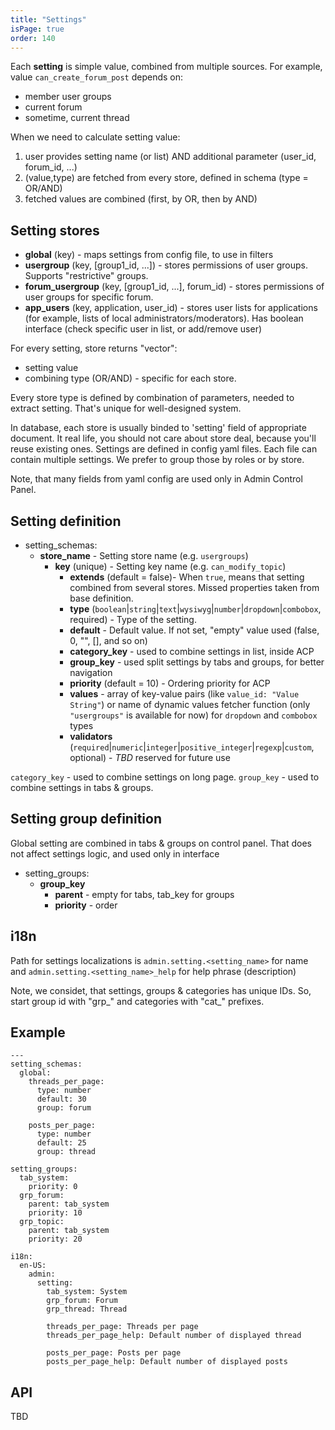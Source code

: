 ```yaml
---
title: "Settings"
isPage: true
order: 140
---
```


Each __setting__ is simple value, combined from multiple sources. For example,
value `can_create_forum_post` depends on:

* member user groups
* current forum
* sometime, current thread

When we need to calculate setting value:

1. user provides setting name (or list) AND additional parameter
   (user_id, forum_id, ...)
2. (value,type) are fetched from every store, defined in schema (type = OR/AND)
3. fetched values are combined (first, by OR, then by AND)


Setting stores
--------------

- __global__ (key) - maps settings from config file, to use in filters
- __usergroup__ (key, [group1_id, ...]) - stores permissions of user groups.
  Supports "restrictive" groups.
- __forum_usergroup__ (key, [group1_id, ...], forum_id) - stores permissions
  of user groups for specific forum.
- __app_users__ (key, application, user_id) - stores user lists for applications
  (for example, lists of local administrators/moderators). Has boolean interface
  (check specific user in list, or add/remove user)

For every setting, store returns "vector":

* setting value
* combining type (OR/AND) - specific for each store.

Every store type is defined by combination of parameters, needed to extract
setting. That's unique for well-designed system.

In database, each store is usually binded to 'setting' field of appropriate
document. It real life, you should not care about store deal, because you'll
reuse existing ones. Settings are defined in config yaml files. Each file can
contain multiple settings. We prefer to group those by roles or by store.

Note, that many fields from yaml config are used only in Admin Control Panel.

Setting definition
------------------

- setting_schemas:
  - **store_name** - Setting store name (e.g. `usergroups`)
    - **key** (unique) - Setting key name (e.g. `can_modify_topic`)
      - **extends** (default = false)- When `true`, means that setting combined
        from several stores. Missed properties taken from base definition.
      - **type**
        (`boolean`|`string`|`text`|`wysiwyg`|`number`|`dropdown`|`combobox`,
        required) - Type of the setting.
      - **default** - Default value. If not set, "empty" value used (false, 0, "", [], and so on)
      - **category_key** - used to combine settings in list, inside ACP
      - **group_key** - used split settings by tabs and groups, for better navigation
      - **priority** (default = 10) - Ordering priority for ACP
      - **values** - array of key-value pairs (like `value_id: "Value String"`)
        or name of dynamic values fetcher function (only `"usergroups"` is
        available for now) for `dropdown` and `combobox` types
      - **validators**
        (`required`|`numeric`|`integer`|`positive_integer`|`regexp`|`custom`,
        optional) - *TBD* reserved for future use

`category_key` - used to combine settings on long page. `group_key` - used to combine
settings in tabs & groups.


Setting group definition
------------------------

Global setting are combined in tabs & groups on control panel. That does not affect
settings logic, and used only in interface

- setting_groups:
  - __group_key__
    - __parent__ - empty for tabs, tab_key for groups
    - __priority__ - order


i18n
----

Path for settings localizations is `admin.setting.<setting_name>` for name
and `admin.setting.<setting_name>_help` for help phrase (description)

Note, we considet, that settings, groups & categories has unique IDs. So,
start group id with "grp_" and categories with "cat_" prefixes.


Example
-------


```
---
setting_schemas:
  global:
    threads_per_page:
      type: number
      default: 30
      group: forum

    posts_per_page:
      type: number
      default: 25
      group: thread

setting_groups:
  tab_system:
    priority: 0
  grp_forum:
    parent: tab_system
    priority: 10
  grp_topic:
    parent: tab_system
    priority: 20
```

```
i18n:
  en-US:
    admin:
      setting:
        tab_system: System
        grp_forum: Forum
        grp_thread: Thread

        threads_per_page: Threads per page
        threads_per_page_help: Default number of displayed thread 

        posts_per_page: Posts per page
        posts_per_page_help: Default number of displayed posts

```


API
---

TBD
